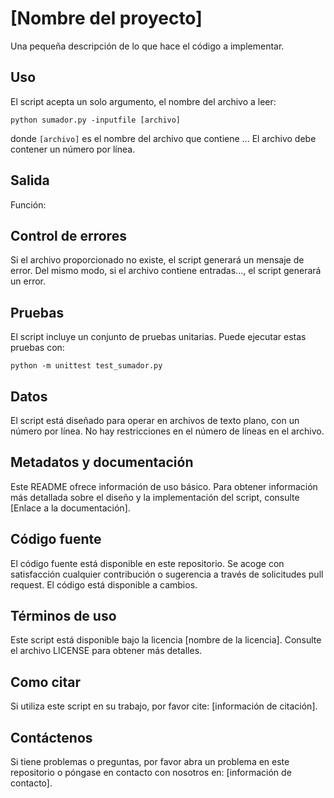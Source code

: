 
# [Nombre del proyecto]

Una pequeña descripción de lo que hace el código a implementar.

## Uso

El script acepta un solo argumento, el nombre del archivo a leer:

```
python sumador.py -inputfile [archivo]
```


donde `[archivo]` es el nombre del archivo que contiene ... El archivo debe contener un número por línea.



## Salida

Función: 

## Control de errores

Si el archivo proporcionado no existe, el script generará un mensaje de error. Del mismo modo, si el archivo contiene entradas..., el script generará un error.

## Pruebas

El script incluye un conjunto de pruebas unitarias. Puede ejecutar estas pruebas con:

```
python -m unittest test_sumador.py
```

## Datos

El script está diseñado para operar en archivos de texto plano, con un número por línea. No hay restricciones en el número de líneas en el archivo.

## Metadatos y documentación

Este README ofrece información de uso básico. Para obtener información más detallada sobre el diseño y la implementación del script, consulte [Enlace a la documentación].

## Código fuente

El código fuente está disponible en este repositorio. Se acoge con satisfacción cualquier contribución o sugerencia a través de solicitudes pull request.
El código está disponible a cambios.

## Términos de uso

Este script está disponible bajo la licencia [nombre de la licencia]. Consulte el archivo LICENSE para obtener más detalles.

## Como citar

Si utiliza este script en su trabajo, por favor cite: [información de citación].

## Contáctenos

Si tiene problemas o preguntas, por favor abra un problema en este repositorio o póngase en contacto con nosotros en: [información de contacto].
